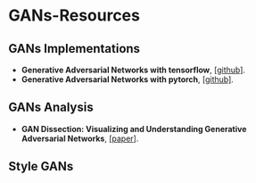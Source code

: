 # GANs-Resources

## GANs Implementations
- **Generative Adversarial Networks with tensorflow**, [[github]](https://github.com/kozistr/Awesome-GANs).
- **Generative Adversarial Networks with pytorch**, [[github]](https://github.com/eriklindernoren/PyTorch-GAN).

## GANs Analysis

- **GAN Dissection: Visualizing and Understanding Generative Adversarial Networks**, [[paper]](https://arxiv.org/pdf/1811.10597.pdf).

## Style GANs 
